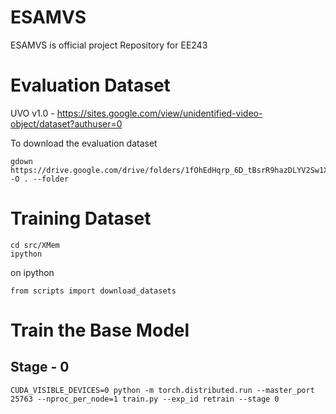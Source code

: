 # ESAMVS
ESAMVS is official project Repository for EE243

# Evaluation Dataset

UVO v1.0 - https://sites.google.com/view/unidentified-video-object/dataset?authuser=0

To download the evaluation dataset

```
gdown https://drive.google.com/drive/folders/1fOhEdHqrp_6D_tBsrR9hazDLYV2Sw1XC -O . --folder
```

# Training Dataset

```
cd src/XMem
ipython
```

on ipython

```
from scripts import download_datasets
```

# Train the Base Model 

## Stage - 0

```
CUDA_VISIBLE_DEVICES=0 python -m torch.distributed.run --master_port 25763 --nproc_per_node=1 train.py --exp_id retrain --stage 0
```